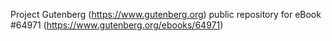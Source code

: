 Project Gutenberg (https://www.gutenberg.org) public repository for
eBook #64971 (https://www.gutenberg.org/ebooks/64971)
